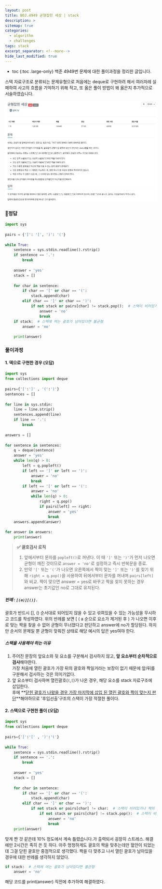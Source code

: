 ```yaml
---
layout: post
title: BOJ.4949 균형잡힌 세상 | stack
description: >
sitemap: true
categories: 
  - algorithm
  - challenges
tags: stack
excerpt_separator: <!--more-->
hide_last_modified: true
---
```

* toc
{:toc .large-only}
백준 4949번 문제에 대한 풀이과정을 정리한 글입니다.

스택 자료구조로 분류되는 문제유형으로 처음에는 deque로 구현하려 해서 여러차례 실패하여 사고의 흐름을 기억하기 위해 적고, 또 옳은 풀이 방법이 왜 옳은지 추가적으로 서술하였습니다.

<!--more-->

![image-20250331122643130](../../../images/2025-03-31-01Boj4949/image-20250331122643130.png)

### 📌정답

```python
import sys

pairs = {']': '[', ')': '('}

while True:
    sentence = sys.stdin.readline().rstrip()
    if sentence == '.':
        break

    answer = 'yes'
    stack = []

    for char in sentence:
        if char == '[' or char == '(':
            stack.append(char)
        elif char == ']' or char == ')':
            if not stack or pairs[char] != stack.pop():  # 스택이 비어있거나 짝이 맞지 않으면
                answer = 'no'
                break
    if stack:  # 스택에 여는 괄호가 남아있다면 불균형
        answer = 'no'

    print(answer)
```

### 풀이과정

#### 1. 덱으로 구현한 경우 (오답)

```python
import sys
from collections import deque

pairs={'[':']' , '(':')'}
sentences = []

for line in sys.stdin:
    line = line.strip()
    sentences.append(line)
    if line == '.':
        break

answers = []

for sentence in sentences:
    q = deque(sentence)
    answer = 'yes'
    while len(q) > 0:
        left = q.popleft()
        if left == ']' or left == ')':
            answer = 'no'
            break
        if left == '[' or left == '(':
            answer = 'no'
            while len(q) > 0:
                right = q.pop()
                if pairs[left] == right:
                    answer = 'yes'
                    break
    answers.append(answer)

for answer in answers:
    print(answer)
```

> **✅ 괄호검사 로직** 
>
> 1. 앞에서부터 문자를 `popleft()`로 꺼낸다. 이 때  `']'` 또는 `')'`가 먼저 나오면 균형이 깨진 것이므로 `answer = 'no'`로 설정하고 즉시 반복문을 종료.
> 2. 만약 `'['` 또는 `'('`가 나오면 오른쪽에서 짝이 맞는 `']'` 또는 `')'`를 찾기 위해 `right = q.pop()`을 사용하여 뒤에서부터 문자를 꺼내며 `pairs[left]`와 비교. 짝이 맞으면 answer = yes로 바꾸고 짝을 찾지 못하는 경우 answer는 초기값인 no로 그대로 유지된다. 

##### 반례 : `[(a)][()].` 

괄호가 반드시 [], () 순서대로 되어있지 않을 수 있고 섞여있을 수 있는 가능성을 무시하고 코드를 작성하였다. 위의 반례를 보면 [ ( a 순으로 요소가 제거된 후 ) 가 나오면 이후로 맞는 짝을 찾을 수 없어 균형이 무너졌다고 판단하고 answer에 no가 할당된다. 하지만 순서의 문제일 뿐 균형이 맞춰진 상태로 해당 예시의 답은 yes여야 한다.

##### 스택을 사용해야 하는 이유

1. 주어진 문장의 앞요소와 뒷 요소를 구분해서 검사하지 않고, **앞 요소부터 순차적으로 검사**해야한다. <br>가장 처음에 열린 괄호가 가장 뒤의 괄호와 짝일거라는 보장이 없기 때문에 앞/뒤를 구분해서 검사하는 것은 의미가없다.
2. 앞 요소부터 검사하며 열린괄호(`(`,`[`)가 나온 경우, 해당 요소를 stack 자료구조에 삽입한다. <br>후에 **<u>닫힌 괄호가 나왔을 경우 가장 마지막에 삽입 된 열린 괄호와 짝이 맞는지 판단</u>**해야하므로 '후입선출'구조의 스택이 가장 적절한 풀이다. 

#### 2. 스택으로 구현한 풀이 (오답)

```python
import sys
from collections import deque

pairs={']':'[' , ')':'('}

while True:
    sentence = sys.stdin.readline().rstrip()
    if sentence == '.':
        break

    answer = 'yes'
    stack = []

    for char in sentence:
        if char == '[' or char == '(':
            stack.append(char)
        elif char == ']' or char == ')':
            if not stack or pairs[char] != char:  # 스택이 비어있거나 짝이 맞지 않으면
                if not stack or pairs[char] != stack.pop():  # 스택이 비어있거나 짝이 맞지 않으면
                    answer = 'no'
                    break
    print(answer)
```

맞게 짠 것 같은데 10% 정도에서 계속 틀렸습니다.가 출력되서 굉장히 스트레스. 해결에만 2시간은 족히 쓴 듯 하다. 아주 멍청하게도 괄호의 짝을 맞추는데만 혈안이 되었는데 그걸 닫힌 괄호만 중점적으로 생각했다. 짝을 다 맞추고 나서 열린 괄호가 남아있을 경우에 대한 반례를 생각하지 않았다. 

```python
if stack:  # 스택에 여는 괄호가 남아있다면 불균형
    answer = 'no'
```

해당 코드를 print(answer) 직전에 추가하여 해결하였다. 

